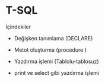 # T-SQL
İçindekiler

* Değişken tanımlama (DECLARE)

* Metot oluşturma (procedure )

* Yazdırma işlemi (Tablolu-tablosuz)
- print ve select gibi yazdırma işlemi

